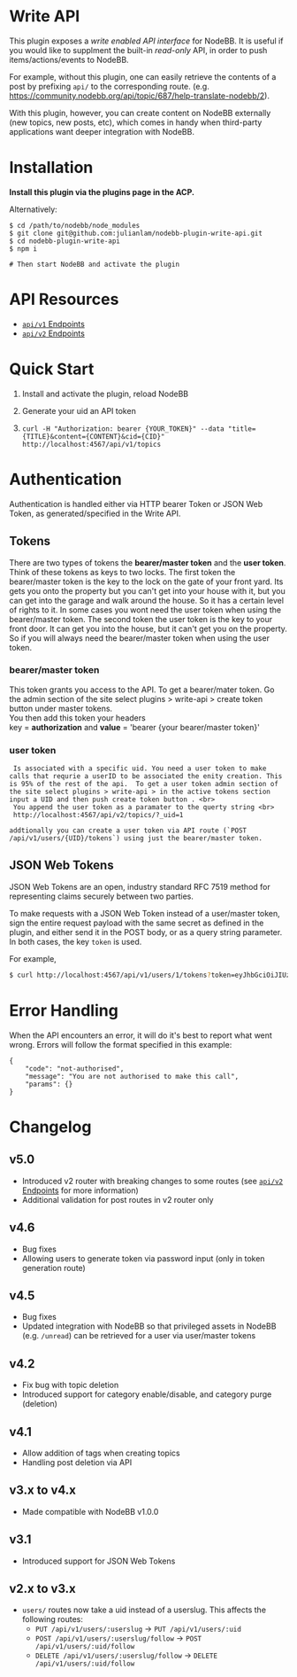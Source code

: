# Write API

This plugin exposes a *write enabled API interface* for NodeBB. It is useful if you would like to supplment the built-in *read-only* API, in order to push items/actions/events to NodeBB.

For example, without this plugin, one can easily retrieve the contents of a post by prefixing `api/` to the corresponding route. (e.g. https://community.nodebb.org/api/topic/687/help-translate-nodebb/2).

With this plugin, however, you can create content on NodeBB externally (new topics, new posts, etc), which comes in handy when third-party applications want deeper integration with NodeBB.

# Installation

**Install this plugin via the plugins page in the ACP.**

Alternatively:

```
$ cd /path/to/nodebb/node_modules
$ git clone git@github.com:julianlam/nodebb-plugin-write-api.git
$ cd nodebb-plugin-write-api
$ npm i

# Then start NodeBB and activate the plugin
```

# API Resources

* [`api/v1` Endpoints](routes/v1/readme.md)
* [`api/v2` Endpoints](routes/v2/readme.md)

# Quick Start

1. Install and activate the plugin, reload NodeBB
1. Generate your uid an API token

1. `curl -H "Authorization: bearer {YOUR_TOKEN}" --data "title={TITLE}&content={CONTENT}&cid={CID}" http://localhost:4567/api/v1/topics`

# Authentication

Authentication is handled either via HTTP bearer Token or JSON Web Token, as generated/specified in the Write API.

## Tokens

There are two types of tokens the **bearer/master token** and the **user token**. Think of these tokens as keys to two locks. The first token the bearer/master token is the key to the lock on the gate of your front yard. Its gets you onto the property but you can't get into your house with it, but you can get into the garage and walk around the house. So it has a certain level of rights to it.  In some cases you wont need the user token when using the bearer/master token. 
The second token the user token is the key to your front door. It can get you into the house, but it can't get you on the property. So if you will always need the bearer/master token when using the user token. 



### bearer/master token
   This token grants you access to the API. To get a bearer/mater token. Go the admin section of the site select plugins > write-api > create token button under master tokens. <br>
   You then add this token your headers<br> 
   key = **authorization** and **value** = 'bearer {your bearer/master token}'
   <br>
  
### user token
     Is associated with a specific uid. You need a user token to make calls that requrie a userID to be associated the enity creation. This is 95% of the rest of the api.  To get a user token admin section of the site select plugins > write-api > in the active tokens section input a UID and then push create token button . <br>
     You append the user token as a paramater to the querty string <br>
     http://localhost:4567/api/v2/topics/?_uid=1
   
    addtionally you can create a user token via API route (`POST /api/v1/users/{UID}/tokens`) using just the bearer/master token.

## JSON Web Tokens

JSON Web Tokens are an open, industry standard RFC 7519 method for representing claims securely between two parties.

To make requests with a JSON Web Token instead of a user/master token, sign the entire request payload with the same secret as defined in the plugin, and either send it in the POST body, or as a query string parameter. In both cases, the key `token` is used.

For example,

``` bash
$ curl http://localhost:4567/api/v1/users/1/tokens?token=eyJhbGciOiJIUzI1NiIsInR5cCI6IkpXVCJ9.eyJfdWlkIjoxfQ.pbm5wbAZ4__yFh5y8oeCsJyT0dm8ROcd5SEBr4yGlNw  # secret is 'secret'
```

# Error Handling

When the API encounters an error, it will do it's best to report what went wrong. Errors will follow the format specified in this example:

    {
        "code": "not-authorised",
        "message": "You are not authorised to make this call",
        "params": {}
    }

# Changelog

## v5.0

* Introduced v2 router with breaking changes to some routes (see [`api/v2` Endpoints](routes/v2/readme.md) for more information)
* Additional validation for post routes in v2 router only

## v4.6

* Bug fixes
* Allowing users to generate token via password input (only in token generation route)

## v4.5

* Bug fixes
* Updated integration with NodeBB so that privileged assets in NodeBB (e.g. `/unread`) can be retrieved for a user via user/master tokens

## v4.2

* Fix bug with topic deletion
* Introduced support for category enable/disable, and category purge (deletion)

## v4.1

* Allow addition of tags when creating topics
* Handling post deletion via API

## v3.x to v4.x

* Made compatible with NodeBB v1.0.0

## v3.1

* Introduced support for JSON Web Tokens

## v2.x to v3.x

* `users/` routes now take a uid instead of a userslug. This affects the following routes:
    * `PUT /api/v1/users/:userslug` -> `PUT /api/v1/users/:uid`
    * `POST /api/v1/users/:userslug/follow` -> `POST /api/v1/users/:uid/follow`
    * `DELETE /api/v1/users/:userslug/follow` -> `DELETE /api/v1/users/:uid/follow`
